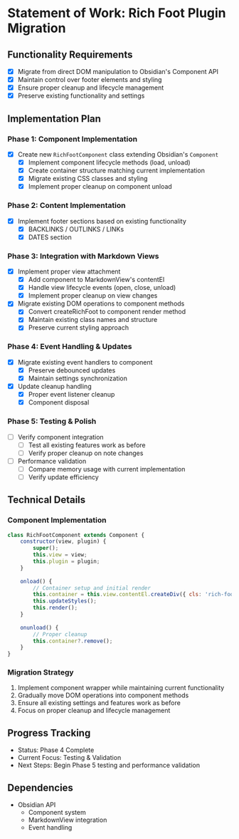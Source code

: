 # Statement of Work: Rich Foot Plugin Migration

## Functionality Requirements
- [x] Migrate from direct DOM manipulation to Obsidian's Component API
- [x] Maintain control over footer elements and styling
- [x] Ensure proper cleanup and lifecycle management
- [x] Preserve existing functionality and settings

## Implementation Plan

### Phase 1: Component Implementation 
- [x] Create new `RichFootComponent` class extending Obsidian's `Component`
  - [x] Implement component lifecycle methods (load, unload)
  - [x] Create container structure matching current implementation
  - [x] Migrate existing CSS classes and styling
  - [x] Implement proper cleanup on component unload

### Phase 2: Content Implementation 
- [x] Implement footer sections based on existing functionality
  - [x] BACKLINKS / OUTLINKS / LINKs
  - [x] DATES section

### Phase 3: Integration with Markdown Views 
- [x] Implement proper view attachment
  - [x] Add component to MarkdownView's contentEl
  - [x] Handle view lifecycle events (open, close, unload)
  - [x] Implement proper cleanup on view changes
- [x] Migrate existing DOM operations to component methods
  - [x] Convert createRichFoot to component render method
  - [x] Maintain existing class names and structure
  - [x] Preserve current styling approach

### Phase 4: Event Handling & Updates 
- [x] Migrate existing event handlers to component
  - [x] Preserve debounced updates
  - [x] Maintain settings synchronization
- [x] Update cleanup handling
  - [x] Proper event listener cleanup
  - [x] Component disposal

### Phase 5: Testing & Polish
- [ ] Verify component integration
  - [ ] Test all existing features work as before
  - [ ] Verify proper cleanup on note changes
- [ ] Performance validation
  - [ ] Compare memory usage with current implementation
  - [ ] Verify update efficiency

## Technical Details

### Component Implementation
```javascript
class RichFootComponent extends Component {
    constructor(view, plugin) {
        super();
        this.view = view;
        this.plugin = plugin;
    }
    
    onload() {
        // Container setup and initial render
        this.container = this.view.contentEl.createDiv({ cls: 'rich-foot rich-foot--hidden' });
        this.updateStyles();
        this.render();
    }
    
    onunload() {
        // Proper cleanup
        this.container?.remove();
    }
}
```

### Migration Strategy
1. Implement component wrapper while maintaining current functionality
2. Gradually move DOM operations into component methods
3. Ensure all existing settings and features work as before
4. Focus on proper cleanup and lifecycle management

## Progress Tracking
- Status: Phase 4 Complete
- Current Focus: Testing & Validation
- Next Steps: Begin Phase 5 testing and performance validation

## Dependencies
- Obsidian API
  - Component system
  - MarkdownView integration
  - Event handling
